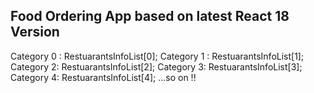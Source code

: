 ## Food Ordering App based on latest React 18 Version

Category 0 : RestuarantsInfoList[0];
Category 1 : RestuarantsInfoList[1];
Category 2: RestuarantsInfoList[2];
Category 3: RestuarantsInfoList[3];
Category 4: RestuarantsInfoList[4];
...so on !!
